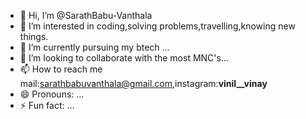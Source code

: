 - 👋 Hi, I’m @SarathBabu-Vanthala
- 👀 I’m interested in coding,solving problems,travelling,knowing new things.
- 🌱 I’m currently pursuing my btech ...
- 💞️ I’m looking to collaborate with the most  MNC's...
- 📫 How to reach me mail:sarathbabuvanthala@gmail.com,instagram:__vinil__vinay__
- 😄 Pronouns: ...
- ⚡ Fun fact: ...

<!---
SarathBabu-Vanthala/SarathBabu-Vanthala is a ✨ special ✨ repository because its `README.md` (this file) appears on your GitHub profile.
You can click the Preview link to take a look at your changes.
--->
